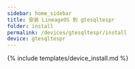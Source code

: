 ```yaml
---
sidebar: home_sidebar
title: 安装 LineageOS 到 gtesqltespr
folder: install
permalink: /devices/gtesqltespr/install
device: gtesqltespr
---
```

{% include templates/device_install.md %}
